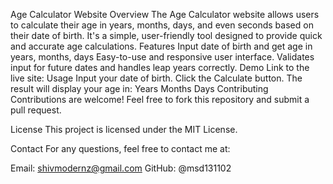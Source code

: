 Age Calculator Website
Overview
The Age Calculator website allows users to calculate their age in years, months, days, and even seconds based on their date of birth. It's a simple, user-friendly tool designed to provide quick and accurate age calculations.
Features
Input date of birth and get age in years, months, days
Easy-to-use and responsive user interface.
Validates input for future dates and handles leap years correctly.
Demo
Link to the live site:
Usage
Input your date of birth.
Click the Calculate button.
The result will display your age in:
Years
Months
Days
Contributing
Contributions are welcome! Feel free to fork this repository and submit a pull request.

License
This project is licensed under the MIT License.

Contact
For any questions, feel free to contact me at:

Email: shivmodernz@gmail.com
GitHub: @msd131102
